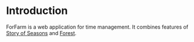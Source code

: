# Introduction

ForFarm is a web application for time management. It combines features of [Story of Seasons](https://en.wikipedia.org/wiki/Story_of_Seasons) and [Forest](https://www.forestapp.cc/). 
